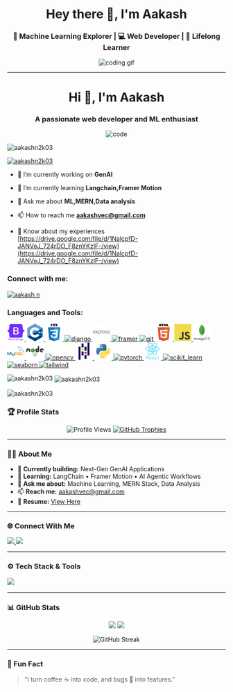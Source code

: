 <h1 align="center">Hey there 👋, I'm Aakash</h1>
<h3 align="center">🚀 Machine Learning Explorer | 💻 Web Developer | 🌱 Lifelong Learner</h3>

<p align="center">
  <img src="https://media.tenor.com/k_FD58xnsicAAAAi/work-internet.gif" alt="coding gif" width="450"/>
</p>

---
<h1 align="center">Hi 👋, I'm Aakash</h1>
<h3 align="center">A passionate web developer and ML enthusiast</h3>
<p align="center">
  <img src="https://media.tenor.com/k_FD58xnsicAAAAi/work-internet.gif" alt="code" width="400" height="300">
</p>

<p align="left"> <img src="https://komarev.com/ghpvc/?username=aakashn2k03&label=Profile%20views&color=0e75b6&style=flat" alt="aakashn2k03" /> </p>

<p align="left"> <a href="https://github.com/ryo-ma/github-profile-trophy"><img src="https://github-profile-trophy.vercel.app/?username=aakashn2k03" alt="aakashn2k03" /></a> </p>

- 🔭 I’m currently working on **GenAI**

- 🌱 I’m currently learning **Langchain,Framer Motion**

- 💬 Ask me about **ML,MERN,Data analysis**

- 📫 How to reach me **aakashvec@gmail.com**

- 📄 Know about my experiences [https://drive.google.com/file/d/1NalcpfD-JANVeJ_724rDO_F8znYKzlF-/view](https://drive.google.com/file/d/1NalcpfD-JANVeJ_724rDO_F8znYKzlF-/view)

<h3 align="left">Connect with me:</h3>
<p align="left">
<a href="https://linkedin.com/in/aakash n" target="blank"><img align="center" src="https://raw.githubusercontent.com/rahuldkjain/github-profile-readme-generator/master/src/images/icons/Social/linked-in-alt.svg" alt="aakash n" height="30" width="40" /></a>
</p>

<h3 align="left">Languages and Tools:</h3>
<p align="left"> <a href="https://getbootstrap.com" target="_blank" rel="noreferrer"> <img src="https://raw.githubusercontent.com/devicons/devicon/master/icons/bootstrap/bootstrap-plain-wordmark.svg" alt="bootstrap" width="40" height="40"/> </a> <a href="https://www.w3schools.com/cpp/" target="_blank" rel="noreferrer"> <img src="https://raw.githubusercontent.com/devicons/devicon/master/icons/cplusplus/cplusplus-original.svg" alt="cplusplus" width="40" height="40"/> </a> <a href="https://www.w3schools.com/css/" target="_blank" rel="noreferrer"> <img src="https://raw.githubusercontent.com/devicons/devicon/master/icons/css3/css3-original-wordmark.svg" alt="css3" width="40" height="40"/> </a> <a href="https://www.djangoproject.com/" target="_blank" rel="noreferrer"> <img src="https://cdn.worldvectorlogo.com/logos/django.svg" alt="django" width="40" height="40"/> </a> <a href="https://expressjs.com" target="_blank" rel="noreferrer"> <img src="https://raw.githubusercontent.com/devicons/devicon/master/icons/express/express-original-wordmark.svg" alt="express" width="40" height="40"/> </a> <a href="https://www.framer.com/" target="_blank" rel="noreferrer"> <img src="https://www.vectorlogo.zone/logos/framer/framer-icon.svg" alt="framer" width="40" height="40"/> </a> <a href="https://git-scm.com/" target="_blank" rel="noreferrer"> <img src="https://www.vectorlogo.zone/logos/git-scm/git-scm-icon.svg" alt="git" width="40" height="40"/> </a> <a href="https://www.w3.org/html/" target="_blank" rel="noreferrer"> <img src="https://raw.githubusercontent.com/devicons/devicon/master/icons/html5/html5-original-wordmark.svg" alt="html5" width="40" height="40"/> </a> <a href="https://developer.mozilla.org/en-US/docs/Web/JavaScript" target="_blank" rel="noreferrer"> <img src="https://raw.githubusercontent.com/devicons/devicon/master/icons/javascript/javascript-original.svg" alt="javascript" width="40" height="40"/> </a> <a href="https://www.mongodb.com/" target="_blank" rel="noreferrer"> <img src="https://raw.githubusercontent.com/devicons/devicon/master/icons/mongodb/mongodb-original-wordmark.svg" alt="mongodb" width="40" height="40"/> </a> <a href="https://www.mysql.com/" target="_blank" rel="noreferrer"> <img src="https://raw.githubusercontent.com/devicons/devicon/master/icons/mysql/mysql-original-wordmark.svg" alt="mysql" width="40" height="40"/> </a> <a href="https://nodejs.org" target="_blank" rel="noreferrer"> <img src="https://raw.githubusercontent.com/devicons/devicon/master/icons/nodejs/nodejs-original-wordmark.svg" alt="nodejs" width="40" height="40"/> </a> <a href="https://opencv.org/" target="_blank" rel="noreferrer"> <img src="https://www.vectorlogo.zone/logos/opencv/opencv-icon.svg" alt="opencv" width="40" height="40"/> </a> <a href="https://pandas.pydata.org/" target="_blank" rel="noreferrer"> <img src="https://raw.githubusercontent.com/devicons/devicon/2ae2a900d2f041da66e950e4d48052658d850630/icons/pandas/pandas-original.svg" alt="pandas" width="40" height="40"/> </a> <a href="https://www.python.org" target="_blank" rel="noreferrer"> <img src="https://raw.githubusercontent.com/devicons/devicon/master/icons/python/python-original.svg" alt="python" width="40" height="40"/> </a> <a href="https://pytorch.org/" target="_blank" rel="noreferrer"> <img src="https://www.vectorlogo.zone/logos/pytorch/pytorch-icon.svg" alt="pytorch" width="40" height="40"/> </a> <a href="https://reactjs.org/" target="_blank" rel="noreferrer"> <img src="https://raw.githubusercontent.com/devicons/devicon/master/icons/react/react-original-wordmark.svg" alt="react" width="40" height="40"/> </a> <a href="https://scikit-learn.org/" target="_blank" rel="noreferrer"> <img src="https://upload.wikimedia.org/wikipedia/commons/0/05/Scikit_learn_logo_small.svg" alt="scikit_learn" width="40" height="40"/> </a> <a href="https://seaborn.pydata.org/" target="_blank" rel="noreferrer"> <img src="https://seaborn.pydata.org/_images/logo-mark-lightbg.svg" alt="seaborn" width="40" height="40"/> </a> <a href="https://tailwindcss.com/" target="_blank" rel="noreferrer"> <img src="https://www.vectorlogo.zone/logos/tailwindcss/tailwindcss-icon.svg" alt="tailwind" width="40" height="40"/> </a> </p>

<p><img align="left" src="https://github-readme-stats.vercel.app/api/top-langs?username=aakashn2k03&show_icons=true&locale=en&layout=compact" alt="aakashn2k03" /></p>

<p>&nbsp;<img align="center" src="https://github-readme-stats.vercel.app/api?username=aakashn2k03&show_icons=true&locale=en" alt="aakashn2k03" /></p>

<p><img align="center" src="https://github-readme-streak-stats.herokuapp.com/?user=aakashn2k03&" alt="aakashn2k03" /></p>

### 🏆 Profile Stats
<p align="center">
  <img src="https://komarev.com/ghpvc/?username=aakashn2k03&label=Profile%20views&color=0e75b6&style=flat" alt="Profile Views" />
  <a href="https://github.com/ryo-ma/github-profile-trophy">
    <img src="https://github-profile-trophy.vercel.app/?username=aakashn2k03&theme=tokyonight&no-frame=true&margin-w=10" alt="GitHub Trophies"/>
  </a>
</p>

---

### 👨‍💻 About Me  
- 🔭 **Currently building:** Next-Gen GenAI Applications  
- 🌱 **Learning:** LangChain • Framer Motion • AI Agentic Workflows  
- 💬 **Ask me about:** Machine Learning, MERN Stack, Data Analysis  
- 📫 **Reach me:** [aakashvec@gmail.com](mailto:aakashvec@gmail.com)  
- 📄 **Resume:** [View Here](https://drive.google.com/file/d/1NalcpfD-JANVeJ_724rDO_F8znYKzlF-/view)  

---

### 🌐 Connect With Me  
<p>
<a href="https://linkedin.com/in/aakash n" target="_blank">
  <img src="https://img.shields.io/badge/LinkedIn-%230A66C2.svg?&style=for-the-badge&logo=linkedin&logoColor=white" />
</a>
<a href="mailto:aakashvec@gmail.com">
  <img src="https://img.shields.io/badge/Email-D14836?style=for-the-badge&logo=gmail&logoColor=white"/>
</a>
</p>

---

### ⚙️ Tech Stack & Tools  
<p>
<img src="https://skillicons.dev/icons?i=python,cpp,html,css,javascript,react,nodejs,express,mongodb,mysql,bootstrap,tailwind,django,git,opencv,pytorch,sklearn,pandas,seaborn,framer" />
</p>

---

### 📊 GitHub Stats  
<p align="center">
  <img src="https://github-readme-stats.vercel.app/api?username=aakashn2k03&show_icons=true&theme=tokyonight" height="180"/>
  <img src="https://github-readme-stats.vercel.app/api/top-langs/?username=aakashn2k03&layout=compact&theme=tokyonight" height="180"/>
</p>

<p align="center">
  <img src="https://github-readme-streak-stats.herokuapp.com/?user=aakashn2k03&theme=tokyonight" alt="GitHub Streak" />
</p>

---

### 🚀 Fun Fact  
> "I turn coffee ☕ into code, and bugs 🐞 into features."
